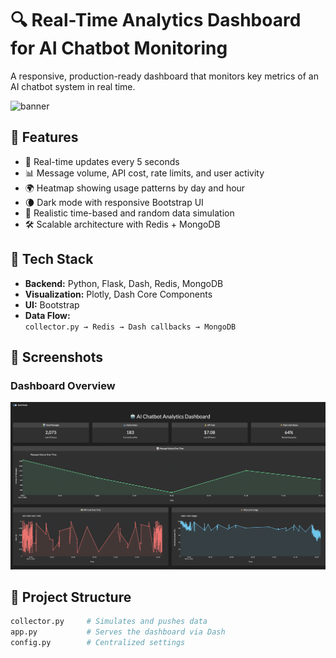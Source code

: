 # 🔍 Real-Time Analytics Dashboard for AI Chatbot Monitoring

A responsive, production-ready dashboard that monitors key metrics of an AI chatbot system in real time.

![banner](static/banner.png)

## 🚀 Features

- 🔄 Real-time updates every 5 seconds
- 📊 Message volume, API cost, rate limits, and user activity
- 🌍 Heatmap showing usage patterns by day and hour
- 🌘 Dark mode with responsive Bootstrap UI
- 🧠 Realistic time-based and random data simulation
- 🛠 Scalable architecture with Redis + MongoDB

## 🧱 Tech Stack

- **Backend:** Python, Flask, Dash, Redis, MongoDB
- **Visualization:** Plotly, Dash Core Components
- **UI:** Bootstrap
- **Data Flow:**  
  `collector.py → Redis → Dash callbacks → MongoDB`

## 📸 Screenshots

### Dashboard Overview
![dashboard](dashboard.png)


## 📂 Project Structure

```bash
collector.py     # Simulates and pushes data
app.py           # Serves the dashboard via Dash
config.py        # Centralized settings
